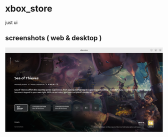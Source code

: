 # xbox_store

just ui

## screenshots ( web & desktop )
<p float="left">
  <img src="Screenshot from 2023-06-02 23-29-59.png" alt="instagram app screenshot no.1" />
  </p>
